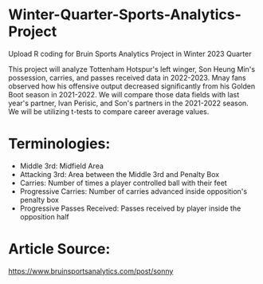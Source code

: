 # Winter-Quarter-Sports-Analytics-Project
Upload R coding for Bruin Sports Analytics Project in Winter 2023 Quarter

This project will analyze Tottenham Hotspur's left winger, Son Heung Min's possession, carries, and passes received data in 2022-2023. Mnay fans observed how his offensive output decreased significantly from his Golden Boot season in 2021-2022. 
We will compare those data fields with last year's partner, Ivan Perisic, and Son's partners in the 2021-2022 season. We will be utilizing t-tests to compare career average values.

# Terminologies: 

- Middle 3rd: Midfield Area
- Attacking 3rd: Area between the Middle 3rd and Penalty Box
- Carries: Number of times a player controlled ball with their feet
- Progressive Carries: Number of carries advanced inside opposition's penalty box 
- Progressive Passes Received: Passes received by player inside the opposition half 

# Article Source:
https://www.bruinsportsanalytics.com/post/sonny
